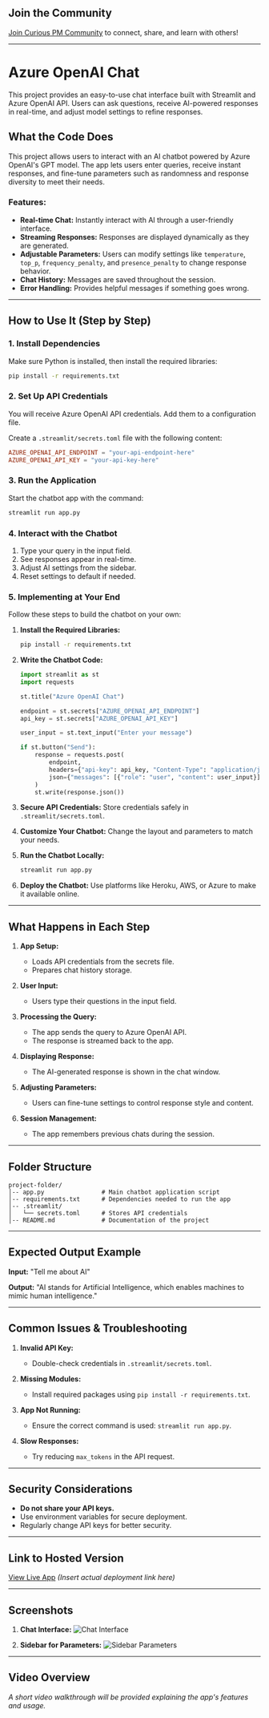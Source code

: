 ## Join the Community
[Join Curious PM Community](https://nas.io/curious-pm) to connect, share, and learn with others!

---
# Azure OpenAI Chat

This project provides an easy-to-use chat interface built with Streamlit and Azure OpenAI API. Users can ask questions, receive AI-powered responses in real-time, and adjust model settings to refine responses.

## What the Code Does
This project allows users to interact with an AI chatbot powered by Azure OpenAI's GPT model. The app lets users enter queries, receive instant responses, and fine-tune parameters such as randomness and response diversity to meet their needs.

### Features:
- **Real-time Chat:** Instantly interact with AI through a user-friendly interface.
- **Streaming Responses:** Responses are displayed dynamically as they are generated.
- **Adjustable Parameters:** Users can modify settings like `temperature`, `top_p`, `frequency_penalty`, and `presence_penalty` to change response behavior.
- **Chat History:** Messages are saved throughout the session.
- **Error Handling:** Provides helpful messages if something goes wrong.

---

## How to Use It (Step by Step)

### 1. Install Dependencies
Make sure Python is installed, then install the required libraries:

```bash
pip install -r requirements.txt
```

### 2. Set Up API Credentials
You will receive Azure OpenAI API credentials. Add them to a configuration file.

Create a `.streamlit/secrets.toml` file with the following content:

```toml
AZURE_OPENAI_API_ENDPOINT = "your-api-endpoint-here"
AZURE_OPENAI_API_KEY = "your-api-key-here"
```

### 3. Run the Application
Start the chatbot app with the command:

```bash
streamlit run app.py
```

### 4. Interact with the Chatbot
1. Type your query in the input field.
2. See responses appear in real-time.
3. Adjust AI settings from the sidebar.
4. Reset settings to default if needed.

### 5. Implementing at Your End
Follow these steps to build the chatbot on your own:

1. **Install the Required Libraries:**
   ```bash
   pip install -r requirements.txt
   ```

2. **Write the Chatbot Code:**
   ```python
   import streamlit as st
   import requests

   st.title("Azure OpenAI Chat")

   endpoint = st.secrets["AZURE_OPENAI_API_ENDPOINT"]
   api_key = st.secrets["AZURE_OPENAI_API_KEY"]

   user_input = st.text_input("Enter your message")

   if st.button("Send"):
       response = requests.post(
           endpoint,
           headers={"api-key": api_key, "Content-Type": "application/json"},
           json={"messages": [{"role": "user", "content": user_input}], "max_tokens": 1000}
       )
       st.write(response.json())
   ```

3. **Secure API Credentials:**
   Store credentials safely in `.streamlit/secrets.toml`.

4. **Customize Your Chatbot:**
   Change the layout and parameters to match your needs.

5. **Run the Chatbot Locally:**
   ```bash
   streamlit run app.py
   ```

6. **Deploy the Chatbot:**
   Use platforms like Heroku, AWS, or Azure to make it available online.

---

## What Happens in Each Step

1. **App Setup:**
   - Loads API credentials from the secrets file.
   - Prepares chat history storage.

2. **User Input:**
   - Users type their questions in the input field.

3. **Processing the Query:**
   - The app sends the query to Azure OpenAI API.
   - The response is streamed back to the app.

4. **Displaying Response:**
   - The AI-generated response is shown in the chat window.

5. **Adjusting Parameters:**
   - Users can fine-tune settings to control response style and content.

6. **Session Management:**
   - The app remembers previous chats during the session.

---

## Folder Structure

```
project-folder/
│-- app.py                # Main chatbot application script
│-- requirements.txt      # Dependencies needed to run the app
│-- .streamlit/            
│   └── secrets.toml      # Stores API credentials
│-- README.md             # Documentation of the project
```

---

## Expected Output Example

**Input:** "Tell me about AI"

**Output:** "AI stands for Artificial Intelligence, which enables machines to mimic human intelligence."

---

## Common Issues & Troubleshooting

1. **Invalid API Key:**
   - Double-check credentials in `.streamlit/secrets.toml`.

2. **Missing Modules:**
   - Install required packages using `pip install -r requirements.txt`.

3. **App Not Running:**
   - Ensure the correct command is used: `streamlit run app.py`.

4. **Slow Responses:**
   - Try reducing `max_tokens` in the API request.

---

## Security Considerations

- **Do not share your API keys.**
- Use environment variables for secure deployment.
- Regularly change API keys for better security.

---

## Link to Hosted Version
[View Live App](#) *(Insert actual deployment link here)*

---

## Screenshots

1. **Chat Interface:**
   ![Chat Interface](https://private-user-images.githubusercontent.com/190357403/406335391-c845b8b1-79b7-41b7-ad77-54d5d3a616b3.png)

2. **Sidebar for Parameters:**
   ![Sidebar Parameters](https://private-user-images.githubusercontent.com/190357403/406335392-eee51350-192b-431a-9c34-9e55be963e00.png)

---

## Video Overview
*A short video walkthrough will be provided explaining the app's features and usage.*


